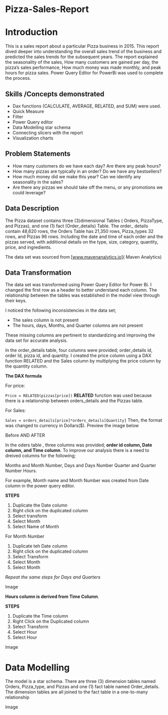 # Pizza-Sales-Report


# Introduction

This is a sales report about a particular Pizza business in 2015. This report dived deeper into understanding the overall sales trend of the business and predicted the sales trends for the subsequent years. The report explained the seasonality of the sales, How many customers are gained per day,  the pizza’s sales performance, How much money was made monthly, and peak hours for pizza sales. Power Query Editor for PowerBi was used to complete the process.


## Skills /Concepts demonstrated

- Dax functions (CALCULATE, AVERAGE, RELATED, and SUM) were used.
- Quick Measure
- Filter
- Power Query editor
- Data Modelling star schema
- Connecting slicers with the report
- Visualization charts




## Problem Statements
- How many customers do we have each day? Are there any peak hours?
- How many pizzas are typically in an order? Do we have any bestsellers?
- How much money did we make this year? Can we identify any seasonality in the sales?
- Are there any pizzas we should take off the menu, or any promotions we could leverage?



## Data Description

The Pizza dataset contains three (3)dimensional Tables ( Orders, PizzaType, and Pizzas), and one (1) fact (Order_details) Table. The order_ details contain 48,620 rows, the Orders Table has 21,350 rows, Pizza_types 32 rows, and Pizzas 96 rows. Including the date and time of each order and the pizzas served, with additional details on the type, size, category, quantity, price, and ingredients.
 
The data set was sourced from [www.mavenanalytics.io]( Maven Analytics)




## Data Transformation

The data set was transformed using Power Query Editor for Power Bi. I changed the first row as a header to better understand each column. The relationship between the tables was established in the model view through their keys.

I noticed the following inconsistencies in the data set;

- The sales column is not present
- The hours, days, Months, and Quarter columns are not present

These missing columns are pertinent to standardizing and improving the data set for accurate analysis.

In the order_details table, four columns were provided; order_details id, order Id, pizza id, and quantity.  I created the price column using a DAX function RELATED and the Sales column by multiplying the price column by the quantity column.

**The DAX formula**

For price:

 `Price = RELATED(pizzas[price])`  **RELATED** function was used because there is a relationship between orders_details and the Pizzas table.

For Sales:

`Sales = orders_details[price]*orders_details[Quantity]`    Then, the format was changed to currency in Dollars($). Preview the image below

Before AND AFTER

In the oders table , three columns was provided; **order id column, Date column, and Time column**. To improve our analysis there is a need to dreived columns for the following; 

Months and Month Number,
Days and Days Number
Quarter and Quarter Number
Hours.


For example, Month name and Month Number was created from Date column in the power query editor.



**STEPS**

1. Duplicate the Date column
2. Right click on the duplicated column
3. Select transform
4. Select Month
5. Select Name of Month


For Month Number


1. Duplicate teh Date column
2. Right click on the duplicated column
3. Select Transform
4. Select Month
5. Select Month

_Repeat the same steps for Days and Quarters_

Image


**Hours column is derived from Time Column**.


**STEPS**

1. Duplicate the Time column
2. Right Click on the Duplicated column
3. Select Transform
4. Select Hour
5. Select Hour

Image



# Data Modelling

The model is a star schema. There are three (3) dimension tables named Orders, Pizza_type, and Pizzas and one (1) fact table named Order_details. The dimension tables are all joined to the fact table in a one-to-many relationship


Image




